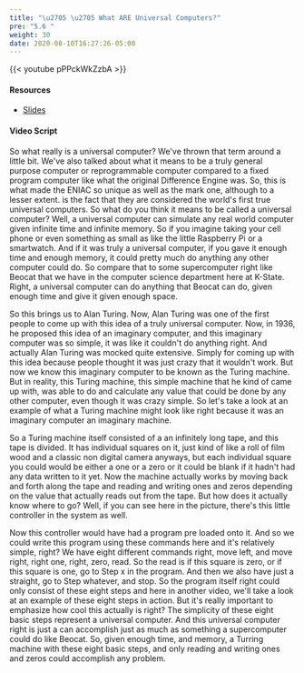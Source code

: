 ```yaml
---
title: "\u2705 \u2705 What ARE Universal Computers?"
pre: "5.6 "
weight: 30
date: 2020-08-10T16:27:26-05:00
---
```


{{< youtube pPPckWkZzbA >}}

#### Resources

* [Slides](../slides/5-UniversalComputers.pdf)

#### Video Script

So what really is a universal computer? We've thrown that term around a little bit. We've also talked about what it means to be a truly general purpose computer or reprogrammable computer compared to a fixed program computer like what the original Difference Engine was. So, this is what made the ENIAC so unique as well as the mark one, although to a lesser extent. is the fact that they are considered the world's first true universal computers. So what do you think it means to be called a universal computer? Well, a universal computer can simulate any real world computer given infinite time and infinite memory. So if you imagine taking your cell phone or even something as small as like the little Raspberry Pi or a smartwatch. And if it was truly a universal computer, if you gave it enough time and enough memory, it could pretty much do anything any other computer could do. So compare that to some supercomputer right like Beocat that we have in the computer science department here at K-State. Right, a universal computer can do anything that Beocat can do, given enough time and give it given enough space. 

So this brings us to Alan Turing. Now, Alan Turing was one of the first people to come up with this idea of a truly universal computer. Now, in 1936, he proposed this idea of an imaginary computer, and this imaginary computer was so simple, it was like it couldn't do anything right. And actually Alan Turing was mocked quite extensive. Simply for coming up with this idea because people thought it was just crazy that it wouldn't work. But now we know this imaginary computer to be known as the Turing machine. But in reality, this Turing machine, this simple machine that he kind of came up with, was able to do and calculate any value that could be done by any other computer, even though it was crazy simple. So let's take a look at an example of what a Turing machine might look like right because it was an imaginary computer an imaginary machine. 

So a Turing machine itself consisted of a an infinitely long tape, and this tape is divided. It has individual squares on it, just kind of like a roll of film wood and a classic non digital camera anyways, but each individual square you could would be either a one or a zero or it could be blank if it hadn't had any data written to it yet. Now the machine actually works by moving back and forth along the tape and reading and writing ones and zeros depending on the value that actually reads out from the tape. But how does it actually know where to go? Well, if you can see here in the picture, there's this little controller in the system as well. 

Now this controller would have had a program pre loaded onto it. And so we could write this program using these commands here and it's relatively simple, right? We have eight different commands right, move left, and move right, right one, right, zero, read. So the read is if this square is zero, or if this square is one, go to Step x in the program. And then we also have just a straight, go to Step whatever, and stop. So the program itself right could only consist of these eight steps and here in another video, we'll take a look at an example of these eight steps in action. But it's really important to emphasize how cool this actually is right? The simplicity of these eight basic steps represent a universal computer. And this universal computer right is just a can accomplish just as much as something a supercomputer could do like Beocat. So, given enough time, and memory, a Turring machine with these eight basic steps, and only reading and writing ones and zeros could accomplish any problem.